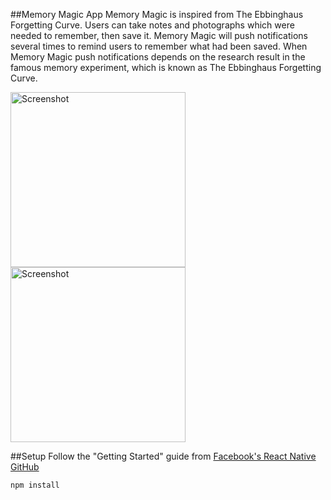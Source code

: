 ##Memory Magic App
Memory Magic is inspired from The Ebbinghaus Forgetting Curve. Users can take notes and photographs which were needed to remember, then save it. Memory Magic will push notifications several times to remind users to remember what had been saved. When Memory Magic push notifications depends on the research result in the famous memory experiment, which is known as The Ebbinghaus Forgetting Curve. 

<img src="https://cloud.githubusercontent.com/assets/5343215/10390666/b9d955a6-6eac-11e5-9f78-55dc490dd89e.png" alt="Screenshot" width=280 /> 
<img src="https://cloud.githubusercontent.com/assets/5343215/10390667/b9df035c-6eac-11e5-801a-93457b4c0aef.png" alt="Screenshot" width=280 />

##Setup
Follow the "Getting Started" guide from [Facebook's React Native GitHub](https://facebook.github.io/react-native/docs/getting-started.html#content)

```sh
npm install
```
